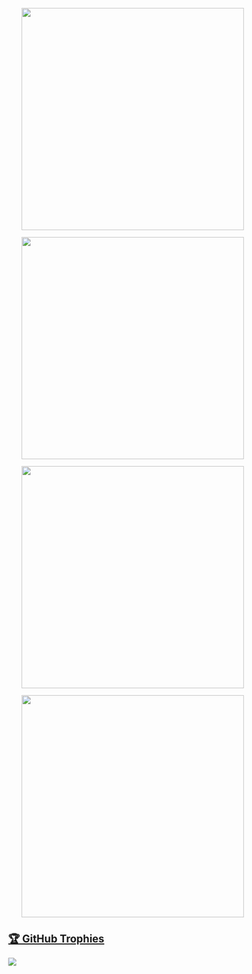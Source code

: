 <div align="center">
  <a href="https://github.com/osber1">
    
  <p align="center">
    <img width="450em" src="https://github-readme-stats.vercel.app/api?username=osber1&show_icons=true&include_all_commits=true&count_private=true&hide_border=true&theme=dark" />
  </p>
    
  </p>
  <p align="center">
    <img width="450em" src="https://github-readme-streak-stats.herokuapp.com/?user=osber1&include_all_commits=true&hide_border=true&theme=dark"/>
  </p>

  <p align="center">
    <img  width="450em" src="https://github-readme-stats.vercel.app/api/top-langs/?username=osber1&layout=compact&custom_title=Most%20used%20languages&langs_count=10&include_all_commits=true&hide_progress=true&hide_border=true&theme=dark"/>


</div>
  <div align="center">
  <img width="450em" src="https://github-readme-streak-stats.herokuapp.com/?user=osber1&theme=dark">
  </div>
  <h2>🏆 GitHub Trophies</h2>
<img src="https://github-profile-trophy.vercel.app/?username=osber1&theme=nord&column=7" >
